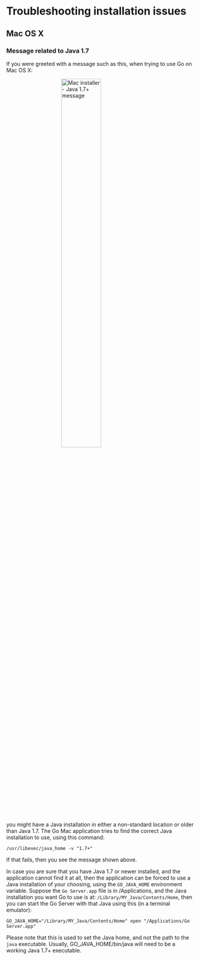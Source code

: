 # Troubleshooting installation issues

<a name="mac_java"></a>
## Mac OS X

### Message related to Java 1.7

If you were greeted with a message such as this, when trying to use Go on Mac OS X:

<figure class="small_image">
  <img src="/resources/images/troubleshoot_mac_installer.png" alt="Mac installer - Java 1.7+ message" title="Mac installer - Java 1.7+ message"/>
</figure>

you might have a Java installation in either a non-standard location or older than Java 1.7. The Go Mac application
tries to find the correct Java installation to use, using this command:

```
/usr/libexec/java_home -v "1.7+"
```

If that fails, then you see the message shown above.

In case you are sure that you have Java 1.7 or newer installed, and
the application cannot find it at all, then the application can be forced to use a Java installation of your choosing,
using the ```GO_JAVA_HOME``` environment variable. Suppose the ```Go Server.app``` file is in /Applications, and the
Java installation you want Go to use is at: ```/Library/MY_Java/Contents/Home```,
then you can start the Go Server with that Java using this (in a terminal emulator):

```
GO_JAVA_HOME="/Library/MY_Java/Contents/Home" open "/Applications/Go Server.app"
```

Please note that this is used to set the Java home, and not the path to the ```java``` executable. Usually,
GO_JAVA_HOME/bin/java will need to be a working Java 1.7+ executable.

<style type="text/css">
  figure.small_image img { width: 50%; margin-left: 25%; }
</style>
